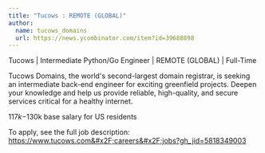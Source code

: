 ```yaml
---
title: "Tucows : REMOTE (GLOBAL)"
author:
  name: tucows_domains
  url: https://news.ycombinator.com/item?id=39688898
---
```

Tucows | Intermediate Python&#x2F;Go Engineer | REMOTE (GLOBAL) | Full-Time

Tucows Domains, the world&#x27;s second-largest domain registrar, is seeking an intermediate back-end engineer for exciting greenfield projects. Deepen your knowledge and help us provide reliable, high-quality, and secure services critical for a healthy internet.

$117k-$130k base salary for US residents

To apply, see the full job  description:
<a href="https:&#x2F;&#x2F;www.tucows.com&#x2F;careers&#x2F;jobs?gh_jid=5818349003" rel="nofollow">https:&#x2F;&#x2F;www.tucows.com&#x2F;careers&#x2F;jobs?gh_jid=5818349003</a>
